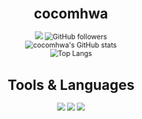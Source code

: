<div align="center">   

# cocomhwa   
   
<a href="https://velog.io/@cocomhwa" target="_blank"><img src="https://img.shields.io/badge/Velog-20C997?style=flat-square&logo=Velog&logoColor=white"/></a>
![GitHub followers](https://img.shields.io/github/followers/cocomhwa?style=flat-square)   
![cocomhwa's GitHub stats](https://github-readme-stats.vercel.app/api?username=cocomhwa&count_private=true&show_icons=true&theme=gruvbox)   
![Top Langs](https://github-readme-stats.vercel.app/api/top-langs/?username=cocomhwa&layout=compact&theme=gruvbox)   

# Tools & Languages   
   
<a href="https://www.vim.org/" target="_blank"><img src="https://img.shields.io/badge/Vim-019733?style=flat-square&logo=Vim&logoColor=white"/></a>
<a href="https://www.blender.org/" target="_blank"><img src="https://img.shields.io/badge/Blender-F5792A?style=flat-square&logo=Blender&logoColor=white"/></a>
<img src="https://img.shields.io/badge/C-A8B9CC?style=flat-square&logo=C&logoColor=white"/>   

</div>
